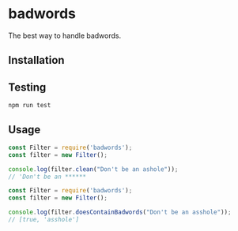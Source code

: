 # badwords
The best way to handle badwords.

## Installation

## Testing

``` npm run test ```

## Usage

```javascript
const Filter = require('badwords');
const filter = new Filter();

console.log(filter.clean("Don't be an ashole"));
// 'Don't be an ******
```

```javascript
const Filter = require('badwords');
const filter = new Filter();

console.log(filter.doesContainBadwords("Don't be an asshole"));
// [true, 'asshole']
```


